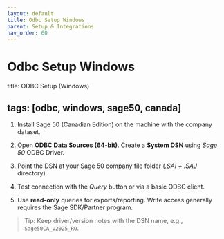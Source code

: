 ```yaml
---
layout: default
title: Odbc Setup Windows
parent: Setup & Integrations
nav_order: 60
---
```

# Odbc Setup Windows

title: ODBC Setup (Windows)

## tags: [odbc, windows, sage50, canada]

1. Install Sage 50 (Canadian Edition) on the machine with the company dataset.

2. Open **ODBC Data Sources (64-bit)**. Create a **System DSN** using *Sage 50* ODBC Driver.

3. Point the DSN at your Sage 50 company file folder (*.SAI + .SAJ* directory).

4. Test connection with the *Query* button or via a basic ODBC client.

5. Use **read-only** queries for exports/reporting. Write access generally requires the Sage SDK/Partner program.

> Tip: Keep driver/version notes with the DSN name, e.g., `Sage50CA_v2025_RO`.
